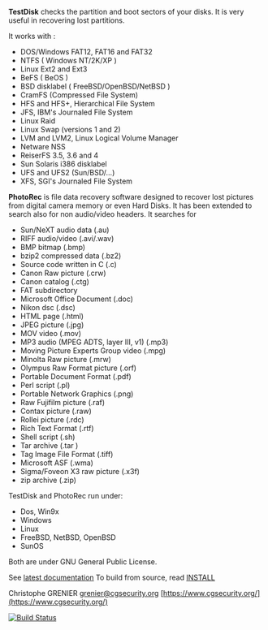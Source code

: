 **TestDisk** checks the partition and boot sectors of your disks.
It is very useful in recovering lost partitions.

It works with :

- DOS/Windows FAT12, FAT16 and FAT32
- NTFS ( Windows NT/2K/XP )
- Linux Ext2 and Ext3
- BeFS ( BeOS )
- BSD disklabel ( FreeBSD/OpenBSD/NetBSD )
- CramFS (Compressed File System)
- HFS and HFS+, Hierarchical File System
- JFS, IBM's Journaled File System
- Linux Raid
- Linux Swap (versions 1 and 2)
- LVM and LVM2, Linux Logical Volume Manager
- Netware NSS
- ReiserFS 3.5, 3.6 and 4
- Sun Solaris i386 disklabel
- UFS and UFS2 (Sun/BSD/...)
- XFS, SGI's Journaled File System

**PhotoRec** is file data recovery software designed to recover
lost pictures from digital camera memory or even Hard Disks.
It has been extended to search also for non audio/video headers.
It searches for

- Sun/NeXT audio data (.au)
- RIFF audio/video (.avi/.wav)
- BMP bitmap (.bmp)
- bzip2 compressed data (.bz2)
- Source code written in C (.c)
- Canon Raw picture (.crw)
- Canon catalog (.ctg)
- FAT subdirectory
- Microsoft Office Document (.doc)
- Nikon dsc (.dsc)
- HTML page (.html)
- JPEG picture (.jpg)
- MOV video (.mov)
- MP3 audio (MPEG ADTS, layer III, v1) (.mp3)
- Moving Picture Experts Group video (.mpg)
- Minolta Raw picture (.mrw)
- Olympus Raw Format picture (.orf)
- Portable Document Format (.pdf)
- Perl script (.pl)
- Portable Network Graphics (.png)
- Raw Fujifilm picture (.raf)
- Contax picture (.raw)
- Rollei picture (.rdc)
- Rich Text Format (.rtf)
- Shell script (.sh)
- Tar archive (.tar )
- Tag Image File Format (.tiff)
- Microsoft ASF (.wma)
- Sigma/Foveon X3 raw picture (.x3f)
- zip archive (.zip)

TestDisk and PhotoRec run under:

- Dos, Win9x
- Windows
- Linux
- FreeBSD, NetBSD, OpenBSD
- SunOS

Both are under GNU General Public License.

See [latest documentation](https://github.com/cgsecurity/testdisk_documentation)
To build from source, read [INSTALL](INSTALL)

Christophe GRENIER
[grenier@cgsecurity.org](mailto:grenier@cgsecurity.org)
[https://www.cgsecurity.org/](https://www.cgsecurity.org/)

[![Build Status](https://travis-ci.org/cgsecurity/testdisk.svg?branch=master)](https://travis-ci.org/cgsecurity/testdisk)
